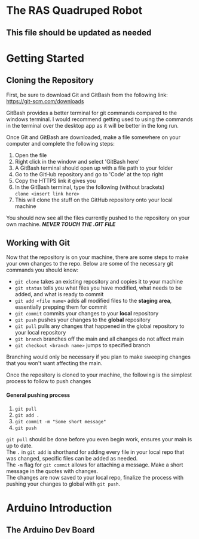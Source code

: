 # The RAS Quadruped Robot
## This file should be updated as needed

# Getting Started
## Cloning the Repository
First, be sure to download Git and GitBash from the following link: https://git-scm.com/downloads

GitBash provides a better terminal for git commands compared to the windows terminal.
I would recommend getting used to using the commands in the terminal over the desktop app
as it will be better in the long run.

Once Git and GitBash are downloaded, make a file somewhere on your computer and complete the following steps:
1. Open the file
2. Right click in the window and select 'GitBash here'
3. A GitBash terminal should open up with a file path to your folder
4. Go to the GitHub repository and go to 'Code' at the top right
5. Copy the HTTPS link it gives you
6. In the GitBash terminal, type the following (without brackets)  
   `clone <insert link here>`
7. This will clone the stuff on the GitHub repository onto your local machine

You should now see all the files currently pushed to the repository on your own machine.
***NEVER TOUCH THE .GIT FILE***

## Working with Git
Now that the repository is on your machine, there are some steps to make your own changes to the repo.
Below are some of the necessary git commands you should know:
- `git clone` takes an existing repository and copies it to your machine
- `git status` tells you what files you have modified, what needs to be added, and what is ready to commit
- `git add <file name>` adds all modified files to the **staging area**, essentially prepping them for commit
- `git commit` commits your changes to your **local** repository
- `git push` pushes your changes to the **global** repository
- `git pull` pulls any changes that happened in the global repository to your local repository
- `git branch` branches off the main and all changes do not affect main
- `git checkout <branch name>` jumps to specified branch

Branching would only be necessary if you plan to make sweeping changes that you won't want affecting the main.

Once the repository is cloned to your machine, the following is the simplest process to follow to push changes
#### General pushing process
1. `git pull`
2. `git add .`
3. `git commit -m "Some short message"`
4. `git push`

`git pull` should be done before you even begin work, ensures your main is up to date.  
The `.` in `git add` is shorthand for adding every file in your local repo that was changed, specific files can be added as needed.  
The `-m` flag for `git commit` allows for attaching a message. Make a short message in the quotes with changes.  
The changes are now saved to your local repo, finalize the process with pushing your changes to global with `git push`.  

# Arduino Introduction
## The Arduino Dev Board
